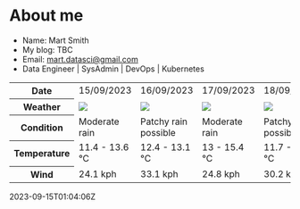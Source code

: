 # About me

- Name: Mart Smith
- My blog: TBC
- Email: [mart.datasci@gmail.com](mailto:mart.datasci6@gmail.com)
- Data Engineer | SysAdmin | DevOps | Kubernetes


<table>
    <tr>
        <th>Date</th>
        <td>15/09/2023</td><td>16/09/2023</td><td>17/09/2023</td><td>18/09/2023</td><td>19/09/2023</td><td>20/09/2023</td><td>21/09/2023</td>
    </tr>
    <tr>
        <th>Weather</th>
        <td><img src="https://cdn.weatherapi.com/weather/64x64/day/302.png"/></td><td><img src="https://cdn.weatherapi.com/weather/64x64/day/176.png"/></td><td><img src="https://cdn.weatherapi.com/weather/64x64/day/302.png"/></td><td><img src="https://cdn.weatherapi.com/weather/64x64/day/176.png"/></td><td><img src="https://cdn.weatherapi.com/weather/64x64/day/176.png"/></td><td><img src="https://cdn.weatherapi.com/weather/64x64/day/302.png"/></td><td><img src="https://cdn.weatherapi.com/weather/64x64/day/116.png"/></td>
    </tr>
    <tr>
        <th>Condition</th>
        <td width="200px">Moderate rain</td><td width="200px">Patchy rain possible</td><td width="200px">Moderate rain</td><td width="200px">Patchy rain possible</td><td width="200px">Patchy rain possible</td><td width="200px">Moderate rain</td><td width="200px">Partly cloudy</td>
    </tr>
    <tr>
        <th>Temperature</th>
        <td>11.4 -  13.6 °C</td><td>12.4 -  13.1 °C</td><td>13 -  15.4 °C</td><td>11.7 -  18.3 °C</td><td>10.7 -  14.3 °C</td><td>10 -  12.7 °C</td><td>8.9 -  13.5 °C</td>
    </tr>
    <tr>
        <th>Wind</th>
        <td>24.1 kph</td><td>33.1 kph</td><td>24.8 kph</td><td>30.2 kph</td><td>39.6 kph</td><td>24.8 kph</td><td>15.8 kph</td>
    </tr>
</table>


2023-09-15T01:04:06Z

